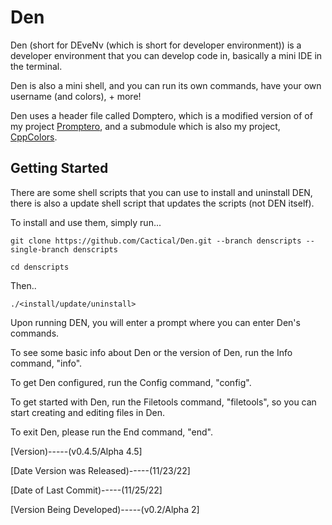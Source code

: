 # Den

Den (short for DEveNv (which is short for developer environment)) is a developer environment that you can develop code in, basically a mini IDE in the terminal.

Den is also a mini shell, and you can run its own commands, have your own username (and colors), + more!

Den uses a header file called Domptero, which is a modified version of of my project [Promptero](https://github.com/Cactical/Promptero), and a submodule which is also my project, [CppColors](https://github.com/Cactical/CppColors).

## Getting Started

There are some shell scripts that you can use to install and uninstall DEN, there is also a update shell script that updates the scripts (not DEN itself).

To install and use them, simply run...

    git clone https://github.com/Cactical/Den.git --branch denscripts --single-branch denscripts 
    
    cd denscripts 

Then..

    ./<install/update/uninstall>

Upon running DEN, you will enter a prompt where you can enter Den's commands.

To see some basic info about Den or the version of Den, run the Info command, "info".

To get Den configured, run the Config command, "config".

To get started with Den, run the Filetools command, "filetools", so you can start creating and editing files in Den.

To exit Den, please run the End command, "end".

[Version)-----(v0.4.5/Alpha 4.5]

[Date Version was Released)-----(11/23/22]

[Date of Last Commit)-----(11/25/22]

[Version Being Developed)-----(v0.2/Alpha 2]


